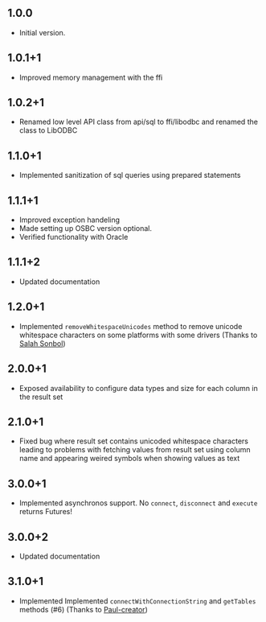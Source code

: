 ## 1.0.0

- Initial version.

## 1.0.1+1

- Improved memory management with the ffi

## 1.0.2+1

- Renamed low level API class from api/sql to ffi/libodbc and renamed the class to LibODBC

## 1.1.0+1

- Implemented sanitization of sql queries using prepared statements

## 1.1.1+1

- Improved exception handeling
- Made setting up OSBC version optional.
- Verified functionality with Oracle

## 1.1.1+2

- Updated documentation

## 1.2.0+1

- Implemented `removeWhitespaceUnicodes` method to remove unicode whitespace characters on some platforms with some drivers (Thanks to [Salah Sonbol](https://github.com/MrXen3))

## 2.0.0+1

- Exposed availability to configure data types and size for each column in the result set

## 2.1.0+1

- Fixed bug where result set contains unicoded whitespace characters leading to problems with fetching values from result set using column  name and appearing weired symbols when showing values as text

## 3.0.0+1

- Implemented asynchronos support. No `connect`, `disconnect` and `execute` returns Futures!

## 3.0.0+2

- Updated documentation

## 3.1.0+1

- Implemented Implemented `connectWithConnectionString` and `getTables` methods (#6) (Thanks to [Paul-creator](https://github.com/Paul-creator))
